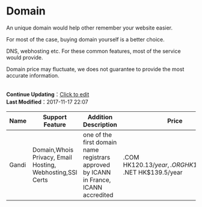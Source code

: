 # Domain

<div class="container">
    <div class="row">
        <div class="col-md-8 col-md-offset-2">
            <div class="description-box">
                <p>An unique domain would help other remember your website easier.</p>
                <p>For most of the case, buying domain yourself is a better choice.</p>
                <p>DNS, webhosting etc. For these common features, most of the service would provide.</p>
                <p>Domain price may fluctuate, we does not guarantee to provide the most accurate information.</p>
            </div>
        </div>
    </div>
    <br>
    <div class='row'>
        <div class='col-md-6'>
            <div class="alert alert-info" role="alert">
                <strong>Continue Updating</strong>：<a href='https://github.com/tonyhhyip/hk-make-websites/blob/master/domain.md' target="_blank">Click to edit</a>
            </div>
        </div>
        <div class='col-md-6'>
            <div class="alert alert-success" role="alert">
                <strong>Last Modified</strong>：2017-11-17 22:07
            </div>
        </div>
    </div>

| Name | Support Feature | Addition Description | Price | Website |
|---|---|---|---|---|
| Gandi | Domain,Whois Privacy, Email Hosting, Webhosting,SSl Certs | one of the first domain name registrars approved by ICANN in France, ICANN accredited  | .COM HK$120.13/year, .ORG HK$133.3/year, .NET HK$139.5/year | [https://gandi.net](https://gandi.net/) |


</div>
